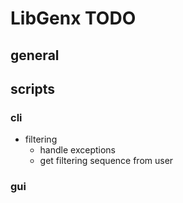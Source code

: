 # LibGenx TODO

## general

## scripts

### cli

- filtering
  - handle exceptions
  - get filtering sequence from user

### gui
